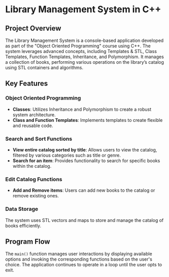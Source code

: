# Library Management System in C++

## Project Overview
The Library Management System is a console-based application developed as part of the "Object Oriented Programming" course using C++. The system leverages advanced concepts, including Templates & STL, Class Templates, Function Templates, Inheritance, and Polymorphism. It manages a collection of books, performing various operations on the library’s catalog using STL containers and algorithms.

## Key Features
### Object Oriented Programming
- **Classes**: Utilizes Inheritance and Polymorphism to create a robust system architecture.
- **Class and Function Templates**: Implements templates to create flexible and reusable code.

### Search and Sort Functions
- **View entire catalog sorted by title**: Allows users to view the catalog, filtered by various categories such as title or genre.
- **Search for an item**: Provides functionality to search for specific books within the catalog.
  
### Edit Catalog Functions
- **Add and Remove items**: Users can add new books to the catalog or remove existing ones.

### Data Storage
The system uses STL vectors and maps to store and manage the catalog of books efficiently.

## Program Flow
The `main()` function manages user interactions by displaying available options and invoking the corresponding functions based on the user's choice. The application continues to operate in a loop until the user opts to exit.

